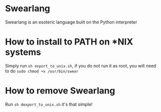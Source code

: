 # Swearlang
Swearlang is an esoteric language built on the Python interpreter

# How to install to PATH on *NIX systems
Simply run `sh export_to_unix.sh`, if you do not run it as root, you will need to do `sudo chmod +x /usr/bin/swear`

# How to remove Swearlang
Run `sh dexport_to_unix.sh` it's that simple!
